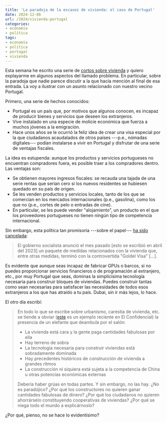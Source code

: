 ```yaml
---
title: 'La paradoja de la escasez de vivienda: el caso de Portugal'
date: 2024-12-06
url: /2024/vivienda-portugal
categories:
- economía
- política
tags:
- economía
- política
- portugal
- vivienda
---
```


Esta semana he escrito una serie de [cortos sobre vivienda](/2024/cortos-25/) y quiero explayarme en algunos aspectos del llamado problema. En particular, sobre la paradoja que nadie parece discutir a la que hacía mención al final de esa entrada. La voy a ilustrar con un asunto relacionado con nuestro vecino Portugal.

Primero, una serie de hechos conocidos:
- Portugal es un país que, por motivos que algunos conocen, es incapaz de producir bienes y servicios que deseen los extranjeros.
- Vive instalado en una especie de molicie económica que fuerza a muchos jóvenes a la emigración.
- Hace unos años se le ocurrió la feliz idea de crear una visa especial por la que ciudadanos acaudalados de otros países ---p.e., nómadas digitales--- podían instalarse a vivir en Portugal y disfrutar de una serie de ventajas fiscales.

La idea es estupenda: aunque los productos y servicios portugueses no encuentran compradores fuera, es posible traer a los compradores dentro. Las ventajas son:

- Se obtienen mayores ingresos fiscales: se recauda una tajada de una serie rentas que serían cero si los nuevos residentes se hubiesen quedado en su país de origen.
- Se les venden productos y servicios locales, tanto de los que se comercian en los mercados internacionales (p.e., gasolina), como los que no (p.e., cortes de pelo o entradas de cine).
- En particular, se les puede vender "alojamiento", un producto en el que los proveedores portugueses no tienen ningún tipo de competencia internacional.

Sin embargo, esta política tan promisoria ---sobre el papel--- [ha sido cancelada](https://edition.cnn.com/2023/04/02/europe/thousands-protest-housing-crisis-portugal-intl/index.html):

> El gobierno socialista anunció el mes pasado [esto se escribió en abril del 2023] un paquete de medidas relacionados con la vivienda que, entre otras medidas, terminó con la controvertida "Goldel Visa" [...].

Es evidente que aunque seas incapaz de fabricar GPUs o barcos, si no puedes proporcionar servicios financieros o de programación al extranjero, etc., por muy Portugal que seas, dominas la simplicísima tecnología necesaria para construir bloques de viviendas. Puedes construir tantas como sean necesarias para satisfacer las necesidades de todos esos extranjeros a los que has atraído a tu país. Dubai, sin ir más lejos, lo hace.

El otro día escribí:

>En todo lo que se escribe sobre urbanismo, carestía de vivienda, etc. se tiende a obviar ([este](https://www.elconfidencial.com/mundo/2024-11-29/maldicion-irlanda-problema-vivienda-dinero-pisos_4013199/) es un ejemplo reciente en El Confidencial) la presencia de un elefante que deambula por el salón:
>
> - La vivienda está cara y la gente paga cantidades fabulosas por ella
> - Hay terreno de sobra
> - La tecnología necesaria para construir viviendas está sobradamente dominada
> - Hay precedentes históricos de construcción de vivienda a grandes ritmos
> - La construcción ni siquiera está sujeta a la competencia de China u otras potencias económicas externas
>
> Debería haber grúas en todas partes. Y sin embargo, no las hay. ¿No es paradójico? ¿Por qué los constructores no quieren ganar cantidades fabulosas de dinero? ¿Por qué los ciudadanos no quieren ahorrárselo constituyendo cooperativas de viviendas? ¿Por qué se niega todo el mundo a explicárnoslo?

¿Por qué, pienso, no se hace lo evidentísimo?